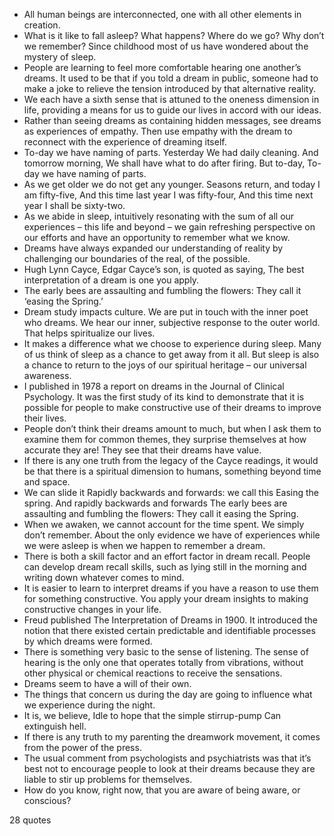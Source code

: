  - All human beings are interconnected, one with all other elements in creation.
 - What is it like to fall asleep? What happens? Where do we go? Why don’t we remember? Since childhood most of us have wondered about the mystery of sleep.
 - People are learning to feel more comfortable hearing one another’s dreams. It used to be that if you told a dream in public, someone had to make a joke to relieve the tension introduced by that alternative reality.
 - We each have a sixth sense that is attuned to the oneness dimension in life, providing a means for us to guide our lives in accord with our ideas.
 - Rather than seeing dreams as containing hidden messages, see dreams as experiences of empathy. Then use empathy with the dream to reconnect with the experience of dreaming itself.
 - To-day we have naming of parts. Yesterday We had daily cleaning. And tomorrow morning, We shall have what to do after firing. But to-day, To-day we have naming of parts.
 - As we get older we do not get any younger. Seasons return, and today I am fifty-five, And this time last year I was fifty-four, And this time next year I shall be sixty-two.
 - As we abide in sleep, intuitively resonating with the sum of all our experiences – this life and beyond – we gain refreshing perspective on our efforts and have an opportunity to remember what we know.
 - Dreams have always expanded our understanding of reality by challenging our boundaries of the real, of the possible.
 - Hugh Lynn Cayce, Edgar Cayce’s son, is quoted as saying, The best interpretation of a dream is one you apply.
 - The early bees are assaulting and fumbling the flowers: They call it ‘easing the Spring.’
 - Dream study impacts culture. We are put in touch with the inner poet who dreams. We hear our inner, subjective response to the outer world. That helps spiritualize our lives.
 - It makes a difference what we choose to experience during sleep. Many of us think of sleep as a chance to get away from it all. But sleep is also a chance to return to the joys of our spiritual heritage – our universal awareness.
 - I published in 1978 a report on dreams in the Journal of Clinical Psychology. It was the first study of its kind to demonstrate that it is possible for people to make constructive use of their dreams to improve their lives.
 - People don’t think their dreams amount to much, but when I ask them to examine them for common themes, they surprise themselves at how accurate they are! They see that their dreams have value.
 - If there is any one truth from the legacy of the Cayce readings, it would be that there is a spiritual dimension to humans, something beyond time and space.
 - We can slide it Rapidly backwards and forwards: we call this Easing the spring. And rapidly backwards and forwards The early bees are assaulting and fumbling the flowers: They call it easing the Spring.
 - When we awaken, we cannot account for the time spent. We simply don’t remember. About the only evidence we have of experiences while we were asleep is when we happen to remember a dream.
 - There is both a skill factor and an effort factor in dream recall. People can develop dream recall skills, such as lying still in the morning and writing down whatever comes to mind.
 - It is easier to learn to interpret dreams if you have a reason to use them for something constructive. You apply your dream insights to making constructive changes in your life.
 - Freud published The Interpretation of Dreams in 1900. It introduced the notion that there existed certain predictable and identifiable processes by which dreams were formed.
 - There is something very basic to the sense of listening. The sense of hearing is the only one that operates totally from vibrations, without other physical or chemical reactions to receive the sensations.
 - Dreams seem to have a will of their own.
 - The things that concern us during the day are going to influence what we experience during the night.
 - It is, we believe, Idle to hope that the simple stirrup-pump Can extinguish hell.
 - If there is any truth to my parenting the dreamwork movement, it comes from the power of the press.
 - The usual comment from psychologists and psychiatrists was that it’s best not to encourage people to look at their dreams because they are liable to stir up problems for themselves.
 - How do you know, right now, that you are aware of being aware, or conscious?

28 quotes